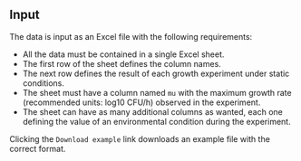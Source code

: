 Input
-----

The data is input as an Excel file with the following requirements:

-   All the data must be contained in a single Excel sheet.
-   The first row of the sheet defines the column names.
-   The next row defines the result of each growth experiment under
    static conditions.
-   The sheet must have a column named `mu` with the maximum growth rate
    (recommended units: log10 CFU/h) observed in the experiment.
-   The sheet can have as many additional columns as wanted, each one
    defining the value of an environmental condition during the
    experiment.

Clicking the `Download example` link downloads an example file with the
correct format.
